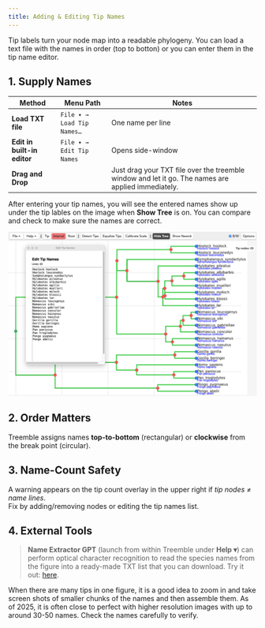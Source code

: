 ```yaml
---
title: Adding & Editing Tip Names
---
```


Tip labels turn your node map into a readable phylogeny. You can load a text file with the names in order (top to botton) or you can enter them in the tip name editor.

## 1. Supply Names

| Method | Menu Path | Notes |
|--------|-----------|-------|
| **Load TXT file** | `File ▾ → Load Tip Names…` | One name per line |
| **Edit in built-in editor** | `File ▾ → Edit Tip Names` | Opens side-window |
| **Drag and Drop** |   | Just drag your TXT file over the treemble window and let it go. The names are applied immediately. |

After entering your tip names, you will see the entered names show up under the tip lables on the image when **Show Tree** is on. You can compare and check to make sure the names are correct.

![Edit names screenshot](/img/Docs/Treemble_with_edit_tips.png)

## 2. Order Matters

Treemble assigns names **top-to-bottom** (rectangular) or **clockwise** from the break point (circular).  


## 3. Name-Count Safety

A warning appears on the tip count overlay in the upper right if *tip nodes ≠ name lines*.  
Fix by adding/removing nodes or editing the tip names list.

## 4. External Tools

> **Name Extractor GPT** (launch from within Treemble under **Help ▾**) can perform optical character recognition to read the species names from the figure into a ready-made TXT list that you can download. 
Try it out: [here](https://chatgpt.com/g/g-rwiIPwboh-tip-name-extractor).

When there are many tips in one figure, it is a good idea to zoom in and take screen shots of smaller chunks of the names and then assemble them.  As of 2025, it is often close to perfect with higher resolution images with up to around 30-50 names.  Check the names carefully to verify.
